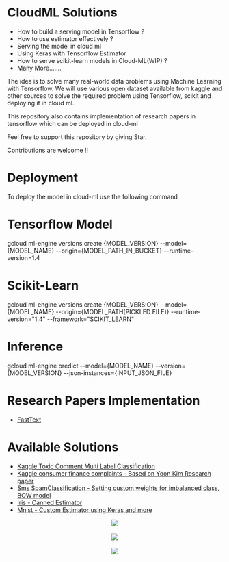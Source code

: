 # CloudML Solutions

- How to build a serving model in Tensorflow ?
- How to use estimator effectively ?
- Serving the model in cloud ml
- Using Keras with Tensorflow Estimator
- How to serve scikit-learn models in Cloud-ML(WIP) ?
- Many More.......

The idea is to solve many real-world data problems using Machine Learning with Tensorflow. We will use various open dataset available from kaggle and other sources to solve the required problem using Tensorflow, scikit and deploying it in cloud ml.

This repository also contains implementation of research papers in tensorflow which can be deployed in cloud-ml

Feel free to support this repository by giving Star.

Contributions are welcome !!

# Deployment

To deploy the model in cloud-ml use the following command

# Tensorflow Model
gcloud ml-engine versions create {MODEL_VERSION} --model={MODEL_NAME} --origin={MODEL_PATH_IN_BUCKET}  --runtime-version=1.4

# Scikit-Learn
gcloud ml-engine versions create {MODEL_VERSION} --model={MODEL_NAME} --origin={MODEL_PATH(PICKLED FILE)} --runtime-version="1.4" --framework="SCIKIT_LEARN"

# Inference
gcloud ml-engine predict --model={MODEL_NAME} --version={MODEL_VERSION} --json-instances={INPUT_JSON_FILE}


# Research Papers Implementation

- [FastText](https://github.com/kishorenayar/Tensorflow-Solutions/tree/master/Research-Papers/FastText)



# Available Solutions

- [Kaggle Toxic Comment Multi Label Classification](https://github.com/KishoreKarunakaran/CloudML-Solutions/tree/master/Problems-Solutions/text/ToxicComments_MultiLabel)
- [Kaggle consumer finance complaints - Based on Yoon Kim Research paper](https://github.com/kishorenayar/Tensorflow-Solutions/tree/master/Problems-Solutions/text/finance-complaints)
- [Sms SpamClassification - Setting custom weights for imbalanced class, BOW model](https://github.com/kishorenayar/Tensorflow-Solutions/tree/master/Problems-Solutions/text/SpamClassification)
- [Iris - Canned Estimator](https://github.com/kishorenayar/Tensorflow-Solutions/tree/master/Problems-Solutions/structured-data/iris)
- [Mnist - Custom Estimator using Keras and more](https://github.com/kishorenayar/Tensorflow-Solutions/blob/master/Problems-Solutions/structured-data/mnist/mnist.py)


<div align="center">
  <img src="https://github.com/kishorenayar/Tensorflow-Solutions/blob/master/extras/Tensorflow-Scikit.jpg"><br><br>
  <img src="https://github.com/kishorenayar/Cloud-ML-Solutions/blob/master/extras/image00.png"><br><br>
  <img src="https://github.com/kishorenayar/Cloud-ML-Solutions/blob/master/extras/keras-logo-2018-large-1200.png"><br><br>
</div>
